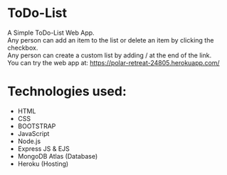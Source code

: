 # ToDo-List
A Simple ToDo-List Web App.<br />
Any person can add an item to the list or delete an item by clicking the checkbox.<br />
Any person can create a custom list by adding /<listname> at the end of the link.<br />
You can try the web app at: https://polar-retreat-24805.herokuapp.com/ <br />

# Technologies used:

   * HTML
   * CSS 
   * BOOTSTRAP
   * JavaScript
   * Node.js
   * Express JS & EJS
   * MongoDB Atlas (Database)
   * Heroku (Hosting)
